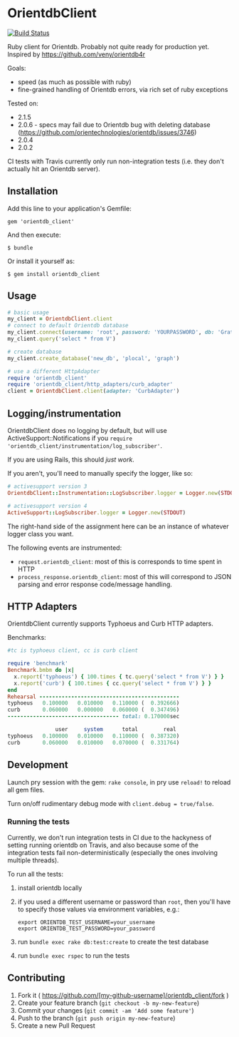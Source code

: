 # OrientdbClient

[![Build Status](https://travis-ci.org/lukeasrodgers/orientdb_client.svg)](https://travis-ci.org/lukeasrodgers/orientdb_client)

Ruby client for Orientdb. Probably not quite ready for production yet.
Inspired by https://github.com/veny/orientdb4r

Goals:

* speed (as much as possible with ruby)
* fine-grained handling of Orientdb errors, via rich set of ruby exceptions

Tested on:
* 2.1.5
* 2.0.6 - specs may fail due to Orientdb bug with deleting database (https://github.com/orientechnologies/orientdb/issues/3746)
* 2.0.4
* 2.0.2

CI tests with Travis currently only run non-integration tests (i.e. they don't actually hit an Orientdb server).

## Installation

Add this line to your application's Gemfile:

    gem 'orientdb_client'

And then execute:

    $ bundle

Or install it yourself as:

    $ gem install orientdb_client

## Usage

```ruby
# basic usage
my_client = OrientdbClient.client
# connect to default Orientdb database
my_client.connect(username: 'root', password: 'YOURPASSWORD', db: 'GratefulDeadConcerts')
my_client.query('select * from V')

# create database
my_client.create_database('new_db', 'plocal', 'graph')

# use a different HttpAdapter
require 'orientdb_client'
require 'orientdb_client/http_adapters/curb_adapter'
client = OrientdbClient.client(adapter: 'CurbAdapter')
```

## Logging/instrumentation

OrientdbClient does no logging by default, but will use ActiveSupport::Notifications
if you `require 'orientdb_client/instrumentation/log_subscriber'`.

If you are using Rails, this should *just work*.

If you aren't, you'll need to manually specify the logger, like so:


```ruby
# activesupport version 3
OrientdbClient::Instrumentation::LogSubscriber.logger = Logger.new(STDOUT)

# activesupport version 4
ActiveSupport::LogSubscriber.logger = Logger.new(STDOUT)
```

The right-hand side of the assignment here can be an instance of whatever
logger class you want.

The following events are instrumented:

* `request.orientdb_client`: most of this is corresponds to time spent in HTTP
* `process_response.orientdb_client`: most of this will correspond to JSON parsing
and error response code/message handling.

## HTTP Adapters

OrientdbClient currently supports Typhoeus and Curb HTTP adapters.

Benchmarks:

```ruby
#tc is typhoeus client, cc is curb client

require 'benchmark'
Benchmark.bmbm do |x|
  x.report('typhoeus') { 100.times { tc.query('select * from V') } }
  x.report('curb') { 100.times { cc.query('select * from V') } }
end
Rehearsal --------------------------------------------
typhoeus   0.100000   0.010000   0.110000 (  0.392666)
curb       0.060000   0.000000   0.060000 (  0.347496)
----------------------------------- total: 0.170000sec

               user     system      total        real
typhoeus   0.100000   0.010000   0.110000 (  0.387320)
curb       0.060000   0.010000   0.070000 (  0.331764)
```

## Development

Launch pry session with the gem: `rake console`, in pry use `reload!` to reload all gem files.

Turn on/off rudimentary debug mode with `client.debug = true/false`.

### Running the tests

Currently, we don't run integration tests in CI due to the hackyness of setting running orientdb on Travis, and also because
some of the integration tests fail non-deterministically (especially the ones involving multiple threads).

To run all the tests:

1. install orientdb locally
2. if you used a different username or password than `root`, then you'll have to specify those values via environment variables, e.g.:

    ```
    export ORIENTDB_TEST_USERNAME=your_username
    export ORIENTDB_TEST_PASSWORD=your_password
    ```

3. run `bundle exec rake db:test:create` to create the test database
4. run `bundle exec rspec` to run the tests

## Contributing

1. Fork it ( https://github.com/[my-github-username]/orientdb_client/fork )
2. Create your feature branch (`git checkout -b my-new-feature`)
3. Commit your changes (`git commit -am 'Add some feature'`)
4. Push to the branch (`git push origin my-new-feature`)
5. Create a new Pull Request
